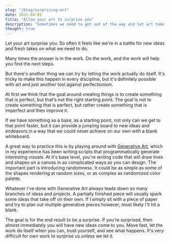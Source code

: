 ```yaml
---
slug: "/blog/surprising-art"
date: 2021-04-01
title: "Allow your art to surprise you"
description: "Sometimes we need to get out of the way and let art take it's own form"
thought: true
---
```



Let your art surprise you. So often it feels like we're in a battle for new ideas and fresh takes on what we need to do. 

Many times the answer is in the work. Do the work, and the work will help you find the next steps.

But there's another thing we can try by letting the work actually do itself. It's tricky to make this happen in every discipline, but it's definitely possible with art and just another tool against perfectionism.

At first we think that the goal around creating things is to create something that is perfect, but that's not the right starting point. The goal is not to create something that is perfect, but rather create something that is imperfect and then improve it.

If we have something as a base, as a starting point, not only can we get to that point faster, but it can provide a jumping board to new ideas and endeavors in a way that we could never achieve on our own with a blank whiteboard.

A great way to practice this is by playing around with [Generative Art](https://github.com/erdavids/Generative-Art), which in my experience has been writing scripts that programmatically generate interesting visuals. At it's base level, you're writing code that will draw lines and shapes on a canvas in as complicated ways as you can design. The important part is introducing randomness. It could be as simple as some of the shapes rendering at random sizes, or as complex as randomized color palette.

Whatever I've done with Generative Art always leads down so many branches of ideas and projects. A partially finished piece will usually spark some ideas that take off on their own. If I simply sit with a piece of paper and try to plan out multiple generative pieces however, most likely I'll hit a blank.

The goal is for the end result to be a surprise. If you're surprised, then almost immediately you will have new ideas come to you. Move fast, let the work do itself when you can, trust yourself, and see what happens. It's very difficult for own work to surprise us unless we let it.

